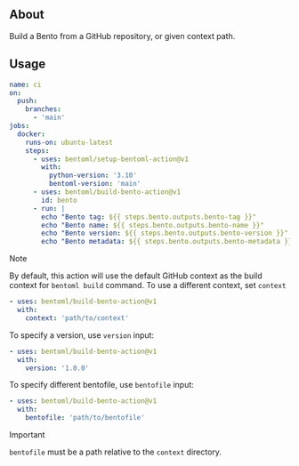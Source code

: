 ## About

Build a Bento from a GitHub repository, or given context path.

## Usage

```yaml
name: ci
on:
  push:
    branches:
      - 'main'
jobs:
  docker:
    runs-on: ubuntu-latest
    steps:
      - uses: bentoml/setup-bentoml-action@v1
        with:
          python-version: '3.10'
          bentoml-version: 'main'
      - uses: bentoml/build-bento-action@v1
        id: bento
      - run: |
        echo "Bento tag: ${{ steps.bento.outputs.bento-tag }}"
        echo "Bento name: ${{ steps.bento.outputs.bento-name }}"
        echo "Bento version: ${{ steps.bento.outputs.bento-version }}"
        echo "Bento metadata: ${{ steps.bento.outputs.bento-metadata }}"
```

> [!NOTE]
> By default, this action will use the default GitHub context as the build context for `bentoml build`
> command. To use a different context, set `context`
> ```yaml
> - uses: bentoml/build-bento-action@v1
>   with:
>     context: 'path/to/context'
> ```

To specify a version, use `version` input:

```yaml
- uses: bentoml/build-bento-action@v1
  with:
    version: '1.0.0'
```

To specify different bentofile, use `bentofile` input:

```yaml
- uses: bentoml/build-bento-action@v1
  with:
    bentofile: 'path/to/bentofile'
```

> [!IMPORTANT]
> `bentofile` must be a path relative to the `context` directory.
